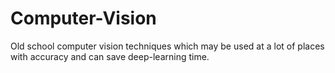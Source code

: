 # Computer-Vision
Old school computer vision techniques which may be used at a lot of places with accuracy and can save deep-learning time.
